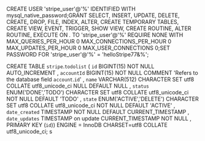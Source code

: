 

CREATE USER 'stripe_user'@'%' IDENTIFIED WITH mysql_native_password;GRANT SELECT, INSERT, UPDATE, DELETE, CREATE, DROP, FILE, INDEX, ALTER, CREATE TEMPORARY TABLES, CREATE VIEW, EVENT, TRIGGER, SHOW VIEW, CREATE ROUTINE, ALTER ROUTINE, EXECUTE ON *.* TO 'stripe_user'@'%' REQUIRE NONE WITH MAX_QUERIES_PER_HOUR 0 MAX_CONNECTIONS_PER_HOUR 0 MAX_UPDATES_PER_HOUR 0 MAX_USER_CONNECTIONS 0;SET PASSWORD FOR 'stripe_user'@'%' = 'helloStripe77&%';


CREATE TABLE `stripe`.`todolist` ( `id` BIGINT(15) NOT NULL AUTO_INCREMENT , `accountId` BIGINT(15) NOT NULL COMMENT 'Refers to the database field `account`.`id`' , `name` VARCHAR(512) CHARACTER SET utf8 COLLATE utf8_unicode_ci NULL DEFAULT NULL , `status` ENUM('DONE','TODO') CHARACTER SET utf8 COLLATE utf8_unicode_ci NOT NULL DEFAULT 'TODO' , `state` ENUM('ACTIVE','DELETE') CHARACTER SET utf8 COLLATE utf8_unicode_ci NOT NULL DEFAULT 'ACTIVE' , `date_created` TIMESTAMP NOT NULL DEFAULT CURRENT_TIMESTAMP , `date_updates` TIMESTAMP on update CURRENT_TIMESTAMP NOT NULL , PRIMARY KEY (`id`)) ENGINE = InnoDB CHARSET=utf8 COLLATE utf8_unicode_ci;
s
